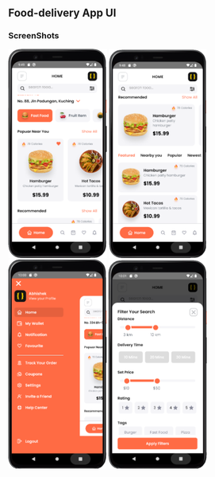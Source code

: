 ## Food-delivery App UI

### ScreenShots
<img src="https://github.com/abhishek622/food-delivery-homePage-react-native/blob/main/ScreenShots/SS1.png" height="420"/> <img src="https://github.com/abhishek622/food-delivery-homePage-react-native/blob/main/ScreenShots/SS2.png" height="420"/> <img src="https://github.com/abhishek622/food-delivery-homePage-react-native/blob/main/ScreenShots/SS_drawer.png" height="420"/> <img src="https://github.com/abhishek622/food-delivery-homePage-react-native/blob/main/ScreenShots/SS_filter.png" height="420"/>

